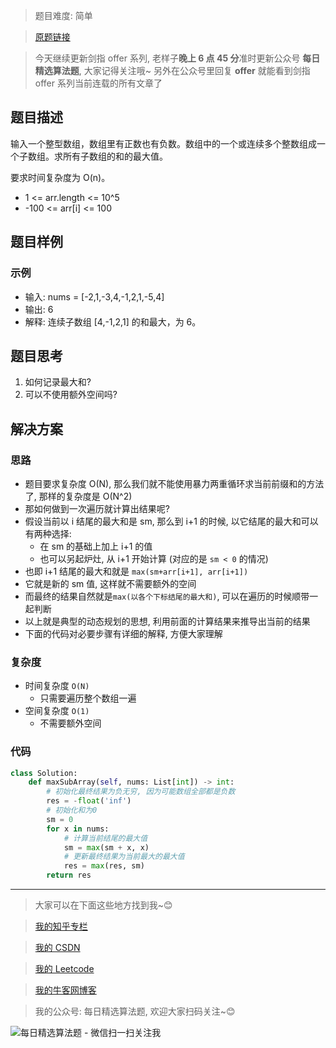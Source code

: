 > 题目难度: 简单

> [原题链接](https://leetcode-cn.com/problems/lian-xu-zi-shu-zu-de-zui-da-he-lcof/)

> 今天继续更新剑指 offer 系列, 老样子**晚上 6 点 45 分**准时更新公众号 **每日精选算法题**, 大家记得关注哦~ 另外在公众号里回复 **offer** 就能看到剑指 offer 系列当前连载的所有文章了

## 题目描述

输入一个整型数组，数组里有正数也有负数。数组中的一个或连续多个整数组成一个子数组。求所有子数组的和的最大值。

要求时间复杂度为 O(n)。

- 1 <= arr.length <= 10^5
- -100 <= arr[i] <= 100

## 题目样例

### 示例

- 输入: nums = [-2,1,-3,4,-1,2,1,-5,4]
- 输出: 6
- 解释: 连续子数组 [4,-1,2,1] 的和最大，为 6。

## 题目思考

1. 如何记录最大和?
2. 可以不使用额外空间吗?

## 解决方案

### 思路

- 题目要求复杂度 O(N), 那么我们就不能使用暴力两重循环求当前前缀和的方法了, 那样的复杂度是 O(N^2)
- 那如何做到一次遍历就计算出结果呢?
- 假设当前以 i 结尾的最大和是 sm, 那么到 i+1 的时候, 以它结尾的最大和可以有两种选择:
  - 在 sm 的基础上加上 i+1 的值
  - 也可以另起炉灶, 从 i+1 开始计算 (对应的是 `sm < 0` 的情况)
- 也即 i+1 结尾的最大和就是 `max(sm+arr[i+1], arr[i+1])`
- 它就是新的 sm 值, 这样就不需要额外的空间
- 而最终的结果自然就是`max(以各个下标结尾的最大和)`, 可以在遍历的时候顺带一起判断
- 以上就是典型的动态规划的思想, 利用前面的计算结果来推导出当前的结果
- 下面的代码对必要步骤有详细的解释, 方便大家理解

### 复杂度

- 时间复杂度 `O(N)`
  - 只需要遍历整个数组一遍
- 空间复杂度 `O(1)`
  - 不需要额外空间

### 代码

```python
class Solution:
    def maxSubArray(self, nums: List[int]) -> int:
        # 初始化最终结果为负无穷, 因为可能数组全部都是负数
        res = -float('inf')
        # 初始化和为0
        sm = 0
        for x in nums:
            # 计算当前结尾的最大值
            sm = max(sm + x, x)
            # 更新最终结果为当前最大的最大值
            res = max(res, sm)
        return res
```

---

> 大家可以在下面这些地方找到我~😊

> [我的知乎专栏](https://zhuanlan.zhihu.com/c_1242508721932464128)

> [我的 CSDN](https://me.csdn.net/zjulyx1993)

> [我的 Leetcode](https://leetcode-cn.com/u/suibianfahui/)

> [我的牛客网博客](https://blog.nowcoder.net/zjulyx)

> 我的公众号: 每日精选算法题, 欢迎大家扫码关注~😊

![每日精选算法题 - 微信扫一扫关注我](https://mmbiz.qpic.cn/mmbiz_jpg/1KjZicMlYPMgZWmoL4eYcs6UcfmvsetDWME2YJyaCp9oT9z3U573FWENBNhyOByxYI0epew6O37hiaOhdh90QeJg/640?wx_fmt=jpeg&tp=webp&wxfrom=5&wx_lazy=1&wx_co=1)

